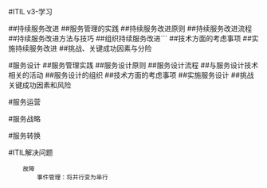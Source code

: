 #ITIL v3-学习

##持续服务改进
##服务管理的实践
##持续服务改进原则
##持续服务改进流程
##持续服务改进方法与技巧
##组织持续服务改进```
##技术方面的考虑事项
##实施持续服务改进
##挑战、关键成功因素与分险

#服务设计
##服务管理实践
##服务设计原则
##服务设计流程
##与服务设计技术相关的活动
##服务设计的组织
##技术方面的考虑事项
##实施服务设计
##挑战关键成功因素和风险

#服务运营

#服务战略

#服务转换

#ITIL解决问题
```
	故障
		事件管理：将并行变为串行
```